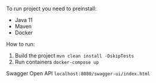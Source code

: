 To run project you need to preinstall:
* Java 11
* Maven 
* Docker

How to run:
1) Build the project  ```mvn clean install -DskipTests```
2) Run containers ```docker-compose up```

Swagger Open API ```localhost:8080/swagger-ui/index.html```